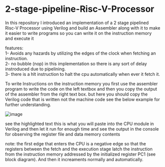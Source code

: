 # 2-stage-pipeline-Risc-V-Processor
In this repository I introduced an implementation of a 2 stage pipelined Risc-V Processor using Verilog and build an Assembler along with it to make it easier to write programs so you can write it on the instruction memory and execute it

features:<br />
1- Avoids any hazards by utilizing the edges of the clock when fetching an instruction.<br />
2- no bubble (nop) in this implementation so there is any sort of delay instroduced due to pipelining.<br />
3- there is a hlt instruction to halt the cpu automatically when ever it fetch it.<br />
    
To write Instructions on the instruction memory you first use the assembler program to write the code on the left textbox and then you copy the output of the assembler from the right text box. but here you should copy
the Verilog code that is written not the machine code see the below example for further understanding.


![image](https://github.com/Nedal-haltam/2-stage-pipeline-Risc-V-Processor/assets/133881380/cbf6c35c-9d8b-405e-a147-e7685baa7ec5)

see the highlighted text this is what you will paste into the CPU module in Verilog and then let it run for enough time and see the output in the console for observing the register file and data memory contents 

note: the first edge that enters the CPU is a negative edge so that the registers between the fetch and the execution stage latch the instruction from the instruction memory addressed by the initialized
register PC1 (see block diagram). And then it increaments normally and automatically.

